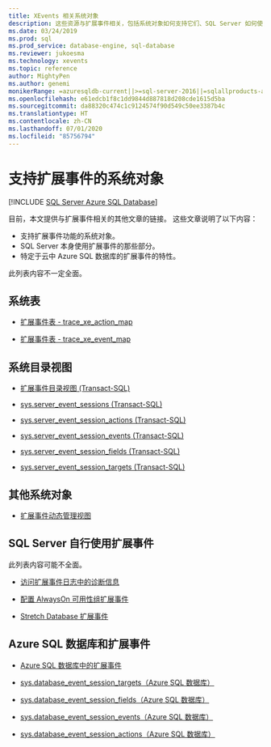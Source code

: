 ```yaml
---
title: XEvents 相关系统对象
description: 这些资源与扩展事件相关，包括系统对象如何支持它们、SQL Server 如何使用它们以及 Azure SQL 数据库的特定方面。
ms.date: 03/24/2019
ms.prod: sql
ms.prod_service: database-engine, sql-database
ms.reviewer: jukoesma
ms.technology: xevents
ms.topic: reference
author: MightyPen
ms.author: genemi
monikerRange: =azuresqldb-current||>=sql-server-2016||=sqlallproducts-allversions||>=sql-server-linux-2017||=azuresqldb-mi-current
ms.openlocfilehash: e61edcb1f8c1dd9844d887818d208cde1615d5ba
ms.sourcegitcommit: da88320c474c1c9124574f90d549c50ee3387b4c
ms.translationtype: HT
ms.contentlocale: zh-CN
ms.lasthandoff: 07/01/2020
ms.locfileid: "85756794"
---
```

# <a name="system-objects-that-support-extended-events"></a>支持扩展事件的系统对象

[!INCLUDE [SQL Server Azure SQL Database](../../includes/applies-to-version/sql-asdb.md)]

目前，本文提供与扩展事件相关的其他文章的链接。 这些文章说明了以下内容：

- 支持扩展事件功能的系统对象。
- SQL Server 本身使用扩展事件的那些部分。
- 特定于云中 Azure SQL 数据库的扩展事件的特性。

此列表内容不一定全面。

## <a name="system-tables"></a>系统表

- [扩展事件表 - trace_xe_action_map](../system-tables/extended-events-tables-trace-xe-action-map.md)

- [扩展事件表 - trace_xe_event_map](../system-tables/extended-events-tables-trace-xe-event-map.md)

## <a name="system-catalog-views"></a>系统目录视图

- [扩展事件目录视图 (Transact-SQL)](../system-catalog-views/extended-events-catalog-views-transact-sql.md)

- [sys.server_event_sessions (Transact-SQL)](../system-catalog-views/sys-server-event-sessions-transact-sql.md)

- [sys.server_event_session_actions (Transact-SQL)](../system-catalog-views/sys-server-event-session-actions-transact-sql.md)

- [sys.server_event_session_events (Transact-SQL)](../system-catalog-views/sys-server-event-session-events-transact-sql.md)

- [sys.server_event_session_fields (Transact-SQL)](../system-catalog-views/sys-server-event-session-fields-transact-sql.md)

- [sys.server_event_session_targets (Transact-SQL)](../system-catalog-views/sys-server-event-session-targets-transact-sql.md)

## <a name="other-system-objects"></a>其他系统对象

- [扩展事件动态管理视图](../system-dynamic-management-views/extended-events-dynamic-management-views.md)

## <a name="uses-of-extended-events-by-sql-server-itself"></a>SQL Server 自行使用扩展事件

此列表内容可能不全面。

- [访问扩展事件日志中的诊断信息](../native-client/features/accessing-diagnostic-information-in-the-extended-events-log.md)

- [配置 AlwaysOn 可用性组扩展事件](../../database-engine/availability-groups/windows/always-on-extended-events.md)

- [Stretch Database 扩展事件](../../sql-server/stretch-database/extended-events-for-stretch-database.md)

## <a name="azure-sql-database-and-extended-events"></a>Azure SQL 数据库和扩展事件

- [Azure SQL 数据库中的扩展事件](/azure/sql-database/sql-database-xevent-db-diff-from-svr)

- [sys.database_event_session_targets（Azure SQL 数据库）](../system-catalog-views/sys-database-event-session-targets-azure-sql-database.md)

- [sys.database_event_session_fields（Azure SQL 数据库）](../system-catalog-views/sys-database-event-session-fields-azure-sql-database.md)

- [sys.database_event_session_events（Azure SQL 数据库）](../system-catalog-views/sys-database-event-session-events-azure-sql-database.md)

- [sys.database_event_session_actions（Azure SQL 数据库）](../system-catalog-views/sys-database-event-session-actions-azure-sql-database.md)
